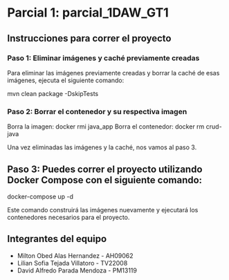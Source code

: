 # Parcial 1: parcial_1DAW_GT1

## Instrucciones para correr el proyecto

### Paso 1: Eliminar imágenes y caché previamente creadas

Para eliminar las imágenes previamente creadas y borrar la caché de esas imágenes, ejecuta el siguiente comando:

 mvn clean package -DskipTests

### Paso 2: Borrar el contenedor y su respectiva imagen
 
 Borra la imagen:    docker rmi java_app
 Borra el contenedor: docker rm crud-java

Una vez eliminadas las imágenes y la caché, nos vamos al paso 3. 

## Paso 3: Puedes correr el proyecto utilizando Docker Compose con el siguiente comando:

docker-compose up -d    

Este comando construirá las imágenes nuevamente y ejecutará los contenedores necesarios para el proyecto.

## Integrantes del equipo

- Milton Obed Alas Hernandez - AH09062
- Lilian Sofia Tejada Villatoro - TV22008
- David Alfredo Parada Mendoza - PM13119
